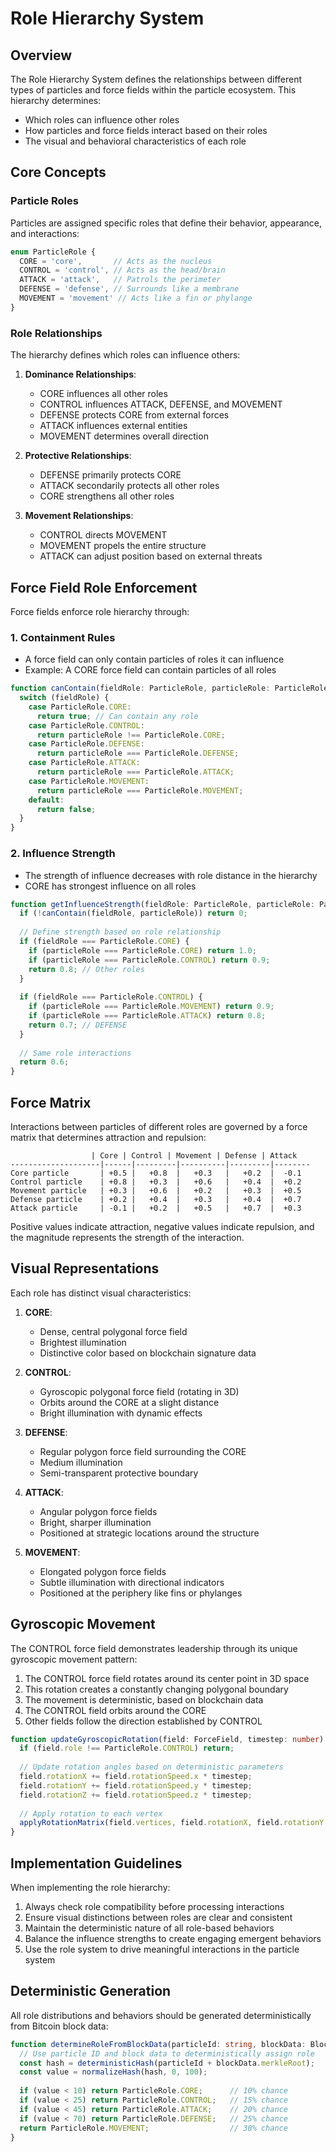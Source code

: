 # Role Hierarchy System

## Overview

The Role Hierarchy System defines the relationships between different types of particles and force fields within the particle ecosystem. This hierarchy determines:

- Which roles can influence other roles
- How particles and force fields interact based on their roles
- The visual and behavioral characteristics of each role

## Core Concepts

### Particle Roles

Particles are assigned specific roles that define their behavior, appearance, and interactions:

```typescript
enum ParticleRole {
  CORE = 'core',       // Acts as the nucleus
  CONTROL = 'control', // Acts as the head/brain
  ATTACK = 'attack',   // Patrols the perimeter
  DEFENSE = 'defense', // Surrounds like a membrane
  MOVEMENT = 'movement' // Acts like a fin or phylange
}
```

### Role Relationships

The hierarchy defines which roles can influence others:

1. **Dominance Relationships**:
   - CORE influences all other roles
   - CONTROL influences ATTACK, DEFENSE, and MOVEMENT
   - DEFENSE protects CORE from external forces
   - ATTACK influences external entities
   - MOVEMENT determines overall direction

2. **Protective Relationships**:
   - DEFENSE primarily protects CORE
   - ATTACK secondarily protects all other roles
   - CORE strengthens all other roles

3. **Movement Relationships**:
   - CONTROL directs MOVEMENT
   - MOVEMENT propels the entire structure
   - ATTACK can adjust position based on external threats

## Force Field Role Enforcement

Force fields enforce role hierarchy through:

### 1. Containment Rules

- A force field can only contain particles of roles it can influence
- Example: A CORE force field can contain particles of all roles

```typescript
function canContain(fieldRole: ParticleRole, particleRole: ParticleRole): boolean {
  switch (fieldRole) {
    case ParticleRole.CORE:
      return true; // Can contain any role
    case ParticleRole.CONTROL:
      return particleRole !== ParticleRole.CORE;
    case ParticleRole.DEFENSE:
      return particleRole === ParticleRole.DEFENSE;
    case ParticleRole.ATTACK:
      return particleRole === ParticleRole.ATTACK;
    case ParticleRole.MOVEMENT:
      return particleRole === ParticleRole.MOVEMENT;
    default:
      return false;
  }
}
```

### 2. Influence Strength

- The strength of influence decreases with role distance in the hierarchy
- CORE has strongest influence on all roles

```typescript
function getInfluenceStrength(fieldRole: ParticleRole, particleRole: ParticleRole): number {
  if (!canContain(fieldRole, particleRole)) return 0;
  
  // Define strength based on role relationship
  if (fieldRole === ParticleRole.CORE) {
    if (particleRole === ParticleRole.CORE) return 1.0;
    if (particleRole === ParticleRole.CONTROL) return 0.9;
    return 0.8; // Other roles
  }
  
  if (fieldRole === ParticleRole.CONTROL) {
    if (particleRole === ParticleRole.MOVEMENT) return 0.9;
    if (particleRole === ParticleRole.ATTACK) return 0.8;
    return 0.7; // DEFENSE
  }
  
  // Same role interactions
  return 0.6;
}
```

## Force Matrix

Interactions between particles of different roles are governed by a force matrix that determines attraction and repulsion:

```
                  | Core | Control | Movement | Defense | Attack
--------------------|------|---------|----------|---------|--------
Core particle       | +0.5 |   +0.8  |   +0.3   |   +0.2  |  -0.1
Control particle    | +0.8 |   +0.3  |   +0.6   |   +0.4  |  +0.2
Movement particle   | +0.3 |   +0.6  |   +0.2   |   +0.3  |  +0.5
Defense particle    | +0.2 |   +0.4  |   +0.3   |   +0.4  |  +0.7
Attack particle     | -0.1 |   +0.2  |   +0.5   |   +0.7  |  +0.3
```

Positive values indicate attraction, negative values indicate repulsion, and the magnitude represents the strength of the interaction.

## Visual Representations

Each role has distinct visual characteristics:

1. **CORE**:
   - Dense, central polygonal force field
   - Brightest illumination
   - Distinctive color based on blockchain signature data

2. **CONTROL**:
   - Gyroscopic polygonal force field (rotating in 3D)
   - Orbits around the CORE at a slight distance
   - Bright illumination with dynamic effects

3. **DEFENSE**:
   - Regular polygon force field surrounding the CORE
   - Medium illumination
   - Semi-transparent protective boundary

4. **ATTACK**:
   - Angular polygon force fields
   - Bright, sharper illumination
   - Positioned at strategic locations around the structure

5. **MOVEMENT**:
   - Elongated polygon force fields
   - Subtle illumination with directional indicators
   - Positioned at the periphery like fins or phylanges

## Gyroscopic Movement

The CONTROL force field demonstrates leadership through its unique gyroscopic movement pattern:

1. The CONTROL force field rotates around its center point in 3D space
2. This rotation creates a constantly changing polygonal boundary
3. The movement is deterministic, based on blockchain data
4. The CONTROL field orbits around the CORE
5. Other fields follow the direction established by CONTROL

```typescript
function updateGyroscopicRotation(field: ForceField, timestep: number): void {
  if (field.role !== ParticleRole.CONTROL) return;
  
  // Update rotation angles based on deterministic parameters
  field.rotationX += field.rotationSpeed.x * timestep;
  field.rotationY += field.rotationSpeed.y * timestep;
  field.rotationZ += field.rotationSpeed.z * timestep;
  
  // Apply rotation to each vertex
  applyRotationMatrix(field.vertices, field.rotationX, field.rotationY, field.rotationZ);
}
```

## Implementation Guidelines

When implementing the role hierarchy:

1. Always check role compatibility before processing interactions
2. Ensure visual distinctions between roles are clear and consistent
3. Maintain the deterministic nature of all role-based behaviors
4. Balance the influence strengths to create engaging emergent behaviors
5. Use the role system to drive meaningful interactions in the particle system

## Deterministic Generation

All role distributions and behaviors should be generated deterministically from Bitcoin block data:

```typescript
function determineRoleFromBlockData(particleId: string, blockData: BlockData): ParticleRole {
  // Use particle ID and block data to deterministically assign role
  const hash = deterministicHash(particleId + blockData.merkleRoot);
  const value = normalizeHash(hash, 0, 100);
  
  if (value < 10) return ParticleRole.CORE;      // 10% chance
  if (value < 25) return ParticleRole.CONTROL;   // 15% chance
  if (value < 45) return ParticleRole.ATTACK;    // 20% chance
  if (value < 70) return ParticleRole.DEFENSE;   // 25% chance
  return ParticleRole.MOVEMENT;                  // 30% chance
}
```
